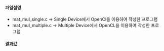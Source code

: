 #### 파일설명
  - mat_mul_single.c -> Single Device에서 OpenCl을 이용하여 작성한 프로그램
  - mat_mul_multiple.c -> Multiple Device에서 OpenCL을 이용하여 작성한 프로그램

#### [결과값](https://www.evernote.com/l/AuH2qI08FwxNj5vZGXyNyNN9U77brAoffqg)
  
